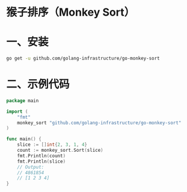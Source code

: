 # 猴子排序（Monkey Sort）

# 一、安装

```bash
go get -u github.com/golang-infrastructure/go-monkey-sort
```

# 二、示例代码

```go
package main

import (
	"fmt"
	monkey_sort "github.com/golang-infrastructure/go-monkey-sort"
)

func main() {
	slice := []int{2, 3, 1, 4}
	count := monkey_sort.Sort(slice)
	fmt.Println(count)
	fmt.Println(slice)
	// Output:
	// 4861854
	// [1 2 3 4]
}
```



